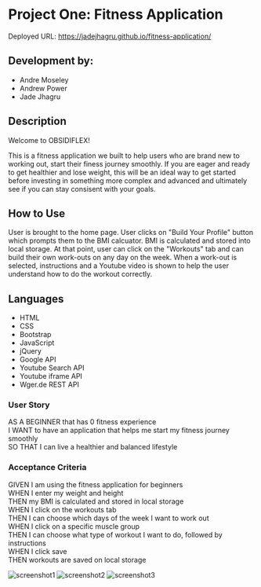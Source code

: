 # Project One: Fitness Application

Deployed URL: https://jadejhagru.github.io/fitness-application/

## Development by:

* Andre Moseley
* Andrew Power
* Jade Jhagru

## Description

Welcome to OBSIDIFLEX!  

This is a fitness application we built to help users who are brand new to working out, start their finess journey smoothly. If you are eager and ready to get healthier and lose weight, this will be an ideal way to get started before investing in something more complex and advanced and ultimately see if you can stay consisent with your goals.

## How to Use

User is brought to the home page. User clicks on "Build Your Profile" button which prompts them to the BMI calcuator. BMI is calculated and stored into local storage. At that point, user can click on the "Workouts" tab and can build their own work-outs on any day on the week. When a work-out is selected, instructions and a Youtube video is shown to help the user understand how to do the workout correctly.

## Languages

* HTML
* CSS 
* Bootstrap
* JavaScript 
* jQuery
* Google API 
* Youtube Search API
* Youtube iframe API
* Wger.de REST API

### User Story 

AS A BEGINNER that has 0 fitness experience\
I WANT to have an application that helps me start my fitness journey smoothly\
SO THAT I can live a healthier and balanced lifestyle

### Acceptance Criteria 

GIVEN I am using the fitness application for beginners\
WHEN I enter my weight and height\
THEN my BMI is calculated and stored in local storage\
WHEN I click on the workouts tab\
THEN I can choose which days of the week I want to work out\
WHEN I click on a specific muscle group\
THEN I can choose what type of workout I want to do, followed by instructions\
WHEN I click save\
THEN workouts are saved on local storage

![screenshot1](https://user-images.githubusercontent.com/77811320/114281724-03dd8180-9a0e-11eb-812a-f65865eaea8f.jpg)
![screenshot2](https://user-images.githubusercontent.com/77811320/114281727-07710880-9a0e-11eb-92e8-2248e8f08c5e.jpg)
![screenshot3](https://user-images.githubusercontent.com/77811320/114281730-0a6bf900-9a0e-11eb-8392-81160b71428c.jpg)
